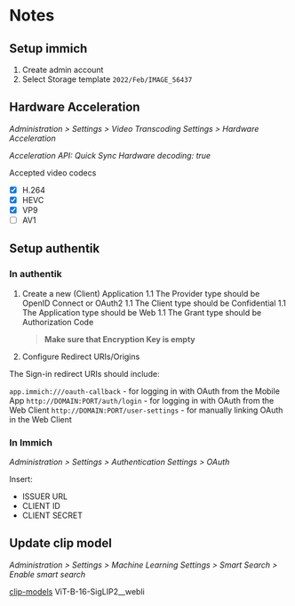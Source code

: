 # Notes

## Setup immich

1. Create admin account
2. Select Storage template `2022/Feb/IMAGE_56437`

## Hardware Acceleration

_Administration > Settings > Video Transcoding Settings > Hardware Acceleration_

_Acceleration API: Quick Sync_
_Hardware decoding: true_

Accepted video codecs

- [x] H.264
- [x] HEVC
- [x] VP9
- [ ] AV1

## Setup authentik

### In authentik

1. Create a new (Client) Application
   1.1 The Provider type should be OpenID Connect or OAuth2
   1.1 The Client type should be Confidential
   1.1 The Application type should be Web
   1.1 The Grant type should be Authorization Code
   > **Make sure that Encryption Key is empty**
2. Configure Redirect URIs/Origins

The Sign-in redirect URIs should include:

`app.immich:///oauth-callback` - for logging in with OAuth from the Mobile App
`http://DOMAIN:PORT/auth/login` - for logging in with OAuth from the Web Client
`http://DOMAIN:PORT/user-settings` - for manually linking OAuth in the Web Client

### In Immich

_Administration > Settings > Authentication Settings > OAuth_

Insert:

- ISSUER URL
- CLIENT ID
- CLIENT SECRET

## Update clip model

_Administration > Settings > Machine Learning Settings > Smart Search > Enable smart search_

[clip-models](https://immich.app/docs/features/searching#clip-models)
ViT-B-16-SigLIP2\_\_webli
